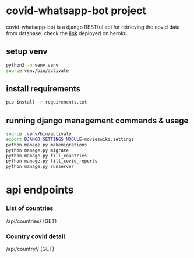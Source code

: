 # covid-whatsapp-bot project

covid-whatsapp-bot is a django RESTful api for retrieving the covid data from database.
check the [link](https://covidbot-durian.herokuapp.com/) deployed on heroku.

## setup venv

```sh
python3 -m venv venv
source venv/bin/activate
```

## install requirements

```bash
pip install -r requirements.txt

```

## running django management commands & usage

```sh
source .venv/bin/activate
export DJANGO_SETTINGS_MODULE=movieswiki.settings
python manage.py makemigrations
python manage.py migrate
python manage.py fill_countries
python manage.py fill_covid_reports
python manage.py runserver
```

# api endpoints

### List of countries

/api/countries/ (GET)

### Country covid detail

/api/country/<country-name>/ (GET)
